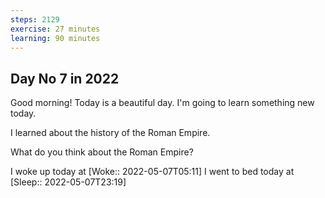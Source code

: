 ```yaml
---
steps: 2129
exercise: 27 minutes
learning: 90 minutes
---
```

## Day No 7 in 2022
Good morning! Today is a beautiful day.
I'm going to learn something new today.

I learned about the history of the Roman Empire.

What do you think about the Roman Empire?

I woke up today at [Woke:: 2022-05-07T05:11]
I went to bed today at [Sleep:: 2022-05-07T23:19]

